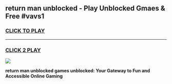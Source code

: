 
## return man unblocked - Play Unblocked Gmaes & Free #vavs1
<h3>
<a href="https://news.freeplayer.one?title=return_man_unblocked&ref=03M">CLICK TO PLAY</a></h3>
<hr>

<h3>
<a href="https://news.freeplayer.one?title=return_man_unblocked&ref=03M">CLICK 2 PLAY</a>
  
</h3>

<a href="https://news.freeplayer.one?title=return_man_unblocked&ref=03M"><img src="https://clearcache.store/games.png"></a>


**return man unblocked games unblocked: Your Gateway to Fun and Accessible Online Gaming**
